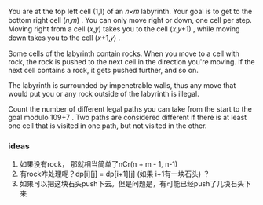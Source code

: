 You are at the top left cell (1,1)
 of an 𝑛×𝑚
 labyrinth. Your goal is to get to the bottom right cell (𝑛,𝑚)
. You can only move right or down, one cell per step. Moving right from a cell (𝑥,𝑦)
 takes you to the cell (𝑥,𝑦+1)
, while moving down takes you to the cell (𝑥+1,𝑦)
.

Some cells of the labyrinth contain rocks. When you move to a cell with rock, the rock is pushed to the next cell in the direction you're moving. If the next cell contains a rock, it gets pushed further, and so on.

The labyrinth is surrounded by impenetrable walls, thus any move that would put you or any rock outside of the labyrinth is illegal.

Count the number of different legal paths you can take from the start to the goal modulo 109+7
. Two paths are considered different if there is at least one cell that is visited in one path, but not visited in the other.



### ideas
1. 如果没有rock， 那就相当简单了nCr(n + m - 1, n-1)
2. 有rock咋处理呢？dp[i][j] = dp[i+1][j] (如果 i+1有一块石头) ？
3. 如果可以把这块石头push下去。但是问题是，有可能已经push了几块石头下来